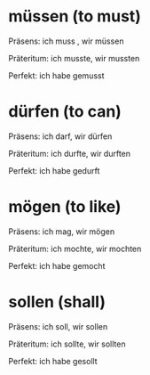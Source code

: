 # müssen (to must)

Präsens: ich muss , wir müssen

Präteritum: ich musste, wir mussten

Perfekt: ich habe gemusst

# dürfen (to can)

Präsens: ich darf, wir dürfen

Präteritum: ich durfte, wir durften

Perfekt: ich habe gedurft

# mögen (to like)

Präsens: ich mag, wir mögen

Präteritum: ich mochte, wir mochten

Perfekt: ich habe gemocht

# sollen (shall)

Präsens:  ich soll, wir sollen

Präteritum: ich sollte, wir sollten

Perfekt: ich habe gesollt


